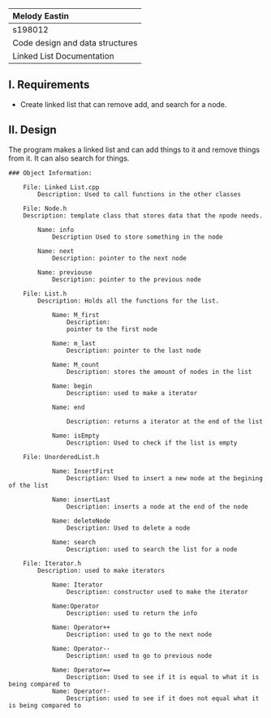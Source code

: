 | Melody Eastin |
| :---      |
| s198012 |
| Code design and data structures |
| Linked List Documentation |

## I. Requirements

- Create linked list that can remove add, and search for a node.

## II. Design

The program makes a linked list and can add things to it and remove things from it. It can also search for things.

    ### Object Information:

        File: Linked List.cpp
            Description: Used to call functions in the other classes

        File: Node.h
        Description: template class that stores data that the npode needs.

            Name: info
                Description Used to store something in the node

            Name: next
                Description: pointer to the next node
                
            Name: previouse
                Description: pointer to the previous node

        File: List.h
            Description: Holds all the functions for the list.

                Name: M_first
                    Description:
                    pointer to the first node

                Name: m_last
                    Description: pointer to the last node

                Name: M_count
                    Description: stores the amount of nodes in the list

                Name: begin
                    Description: used to make a iterator
                
                Name: end

                    Description: returns a iterator at the end of the list

                Name: isEmpty
                    Description: Used to check if the list is empty

        File: UnorderedList.h

                Name: InsertFirst
                    Description: Used to insert a new node at the begining of the list

                Name: insertLast
                    Description: inserts a node at the end of the node

                Name: deleteNode
                    Description: Used to delete a node

                Name: search
                    Description: used to search the list for a node

        File: Iterator.h
            Description: used to make iterators

                Name: Iterator
                    Description: constructor used to make the iterator

                Name:Operator
                    Description: used to return the info

                Name: Operator++
                    Description: used to go to the next node

                Name: Operator--
                    Description: used to go to previous node

                Name: Operator==
                    Description: Used to see if it is equal to what it is being compared to
                Name: Operator!-
                    Description: used to see if it does not equal what it is being compared to
